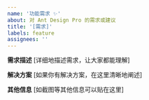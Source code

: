 ```yaml
---
name: '功能需求 ✨'
about: 对 Ant Design Pro 的需求或建议
title: '[需求]'
labels: feature
assignees: ''
---
```


**需求描述** [详细地描述需求，让大家都能理解]

**解决方案** [如果你有解决方案，在这里清晰地阐述]

**其他信息** [如截图等其他信息可以贴在这里]
